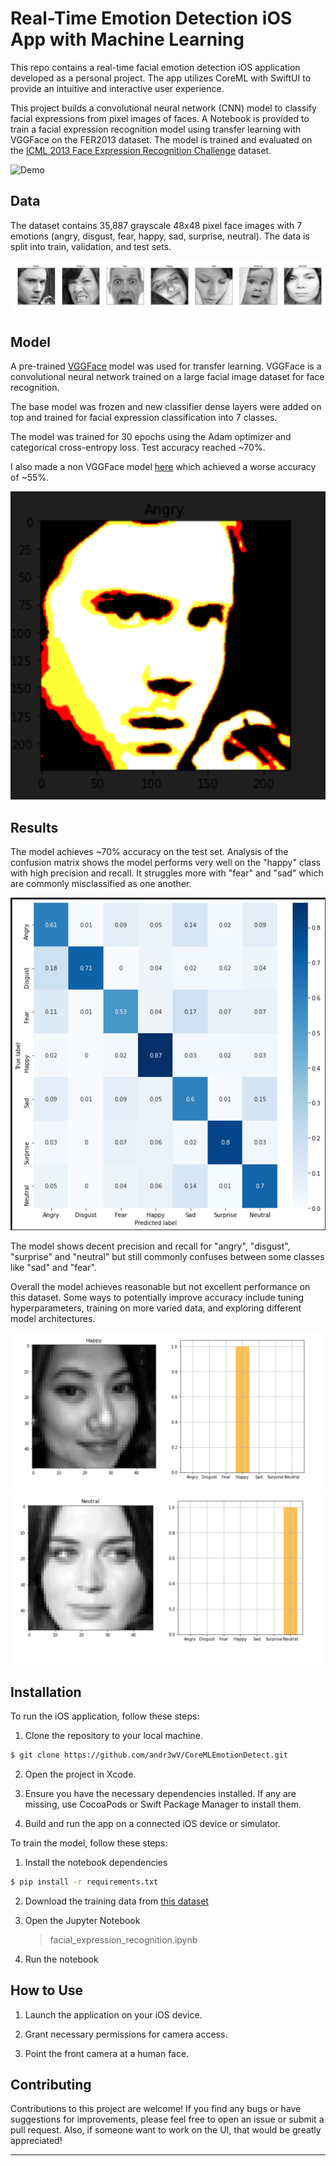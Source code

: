 
# Real-Time Emotion Detection iOS App with Machine Learning

This repo contains a real-time facial emotion detection iOS application developed as a personal project. The app utilizes CoreML with SwiftUI to provide an intuitive and interactive user experience.

This project builds a convolutional neural network (CNN) model to classify facial expressions from pixel images of faces. A Notebook is provided to train a facial expression recognition model using transfer learning with VGGFace on the FER2013 dataset. The model is trained and evaluated on the [ICML 2013 Face Expression Recognition Challenge](https://www.kaggle.com/c/challenges-in-representation-learning-facial-expression-recognition-challenge) dataset.

![Demo](images/demo.gif)

## Data
The dataset contains 35,887 grayscale 48x48 pixel face images with 7 emotions (angry, disgust, fear, happy, sad, surprise, neutral). The data is split into train, validation, and test sets. 

![App Demo](images/cover-image.png)

## Model
A pre-trained [VGGFace](https://arxiv.org/abs/1710.08092) model was used for transfer learning. VGGFace is a convolutional neural network trained on a large facial image dataset for face recognition.

The base model was frozen and new classifier dense layers were added on top and trained for facial expression classification into 7 classes.

The model was trained for 30 epochs using the Adam optimizer and categorical cross-entropy loss. Test accuracy reached ~70%.

I also made a non VGGFace model [here](https://colab.research.google.com/drive/1ljnCpndHomjXc5PDkJ2gsF9hbuMgynwg?usp=sharing) which achieved a worse accuracy of ~55%. 

![App Demo](images/cover-image2.png)

## Results 

The model achieves ~70% accuracy on the test set. Analysis of the confusion matrix shows the model performs very well on the "happy" class with high precision and recall. It struggles more with "fear" and "sad" which are commonly misclassified as one another. 

![Confusion Matrix](images/confusion-matrix.png)  

The model shows decent precision and recall for "angry", "disgust", "surprise" and "neutral" but still commonly confuses between some classes like "sad" and "fear". 

Overall the model achieves reasonable but not excellent performance on this dataset. Some ways to potentially improve accuracy include tuning hyperparameters, training on more varied data, and exploring different model architectures.

![](images/accuracy2.png)
![](images/accuracy3.png)

## Installation

To run the iOS application, follow these steps:

1. Clone the repository to your local machine.

```bash
$ git clone https://github.com/andr3wV/CoreMLEmotionDetect.git
```

2. Open the project in Xcode.

3. Ensure you have the necessary dependencies installed. If any are missing, use CocoaPods or Swift Package Manager to install them.

4. Build and run the app on a connected iOS device or simulator.

To train the model, follow these steps:

1. Install the notebook dependencies
```bash
$ pip install -r requirements.txt
```
2. Download the training data from [this dataset](https://www.kaggle.com/competitions/challenges-in-representation-learning-facial-expression-recognition-challenge/overview)
4. Open the Jupyter Notebook 
	> facial_expression_recognition.ipynb
	
5. Run the notebook

## How to Use

1. Launch the application on your iOS device.

2. Grant necessary permissions for camera access.

3. Point the front camera at a human face.

## Contributing

Contributions to this project are welcome! If you find any bugs or have suggestions for improvements, please feel free to open an issue or submit a pull request. Also, if someone want to work on the UI, that would be greatly appreciated!

---

